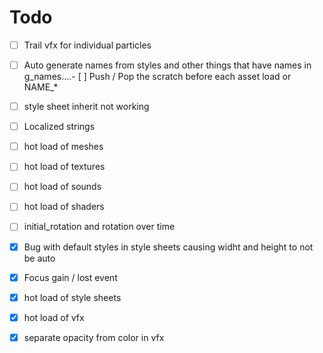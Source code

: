 # Todo

- [ ] Trail vfx for individual particles
- [ ] Auto generate names from styles and other things that have names in g_names....- [ ] Push / Pop the scratch before each asset load or NAME_*
- [ ] style sheet inherit not working
- [ ] Localized strings
- [ ] hot load of meshes
- [ ] hot load of textures
- [ ] hot load of sounds
- [ ] hot load of shaders
- [ ] initial_rotation and rotation over time   

- [X] Bug with default styles in style sheets causing widht and height to not be auto
- [X] Focus gain / lost event
- [X] hot load of style sheets
- [X] hot load of vfx
- [X] separate opacity from color in vfx
